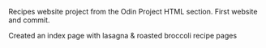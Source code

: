 Recipes website project from the Odin Project HTML section.  First website and commit.

Created an index page with lasagna & roasted broccoli recipe pages
